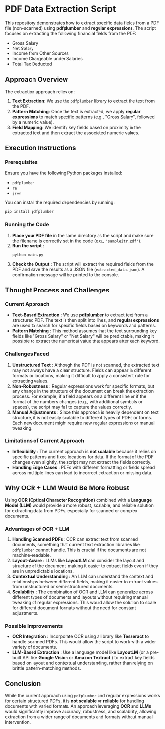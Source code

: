 # PDF Data Extraction Script

This repository demonstrates how to extract specific data fields from a PDF file (non-scanned) using **pdfplumber** and **regular expressions**. The script focuses on extracting the following financial fields from the PDF:

- Gross Salary
- Net Salary
- Income from Other Sources
- Income Chargeable under Salaries
- Total Tax Deducted

## Approach Overview

The extraction approach relies on:

1. **Text Extraction**: We use the `pdfplumber` library to extract the text from the PDF.
2. **Pattern Matching**: Once the text is extracted, we apply **regular expressions** to match specific patterns (e.g., "Gross Salary", followed by a numeric value).
3. **Field Mapping**: We identify key fields based on proximity in the extracted text and then extract the associated numeric values.

## Execution Instructions

### Prerequisites

Ensure you have the following Python packages installed:

- `pdfplumber`
- `re`
- `json`

You can install the required dependencies by running:

```bash
pip install pdfplumber
```


### Running the Code

1. **Place your PDF file** in the same directory as the script and make sure the filename is correctly set in the code (e.g., `'sampleitr.pdf'`).
2. **Run the script** :
   ```
   python main.py
   ```
3. **Check the Output** : The script will extract the required fields from the PDF and save the results as a JSON file (`extracted_data.json`). A confirmation 					  message will be printed to the console.



## Thought Process and Challenges

### Current Approach

* **Text-Based Extraction** : We use **pdfplumber** to extract text from a structured PDF. The text is then split into lines, and **regular expressions** are used to search for specific fields based on keywords and patterns.
* **Pattern Matching** : This method assumes that the text surrounding key fields like "Gross Salary" or "Net Salary" will be predictable, making it possible to extract the numerical value that appears after each keyword.

### Challenges Faced

1. **Unstructured Text** : Although the PDF is not scanned, the extracted text may not always have a clear structure. Fields can appear in different formats or locations, making it difficult to apply a consistent rule for extracting values.
2. **Non-Robustness** : Regular expressions work for specific formats, but any change in the structure of the document can break the extraction process. For example, if a field appears on a different line or if the format of the numbers changes (e.g., with additional symbols or spaces), the script may fail to capture the values correctly.
3. **Manual Adjustments** : Since this approach is heavily dependent on text structure, it is not easily scalable to different types of PDFs or forms. Each new document might require new regular expressions or manual tweaking.

### Limitations of Current Approach

* **Inflexibility** : The current approach is **not scalable** because it relies on specific patterns and fixed locations for data. If the format of the PDF changes even slightly, the script may not extract the fields correctly.
* **Handling Edge Cases** : PDFs with different formatting or fields spread across multiple lines can lead to incorrect extraction or missing data.

## Why OCR + LLM Would Be More Robust

Using **OCR (Optical Character Recognition)** combined with a **Language Model (LLM)** would provide a more robust, scalable, and reliable solution for extracting data from PDFs, especially for scanned or complex documents.

### Advantages of OCR + LLM

1. **Handling Scanned PDFs** : OCR can extract text from scanned documents, something that current text extraction libraries like `pdfplumber` cannot handle. This is crucial if the documents are not machine-readable.
2. **Layout-Aware** : LLMs like **LayoutLM** can consider the layout and structure of the document, making it easier to extract fields even if they are in unpredictable locations.
3. **Contextual Understanding** : An LLM can understand the context and relationships between different fields, making it easier to extract values from unstructured or semi-structured documents.
4. **Scalability** : The combination of OCR and LLM can generalize across different types of documents and layouts without requiring manual tweaking of regular expressions. This would allow the solution to scale for different document formats without the need for constant adjustments.

### Possible Improvements

* **OCR Integration** : Incorporate OCR using a library like **Tesseract** to handle scanned PDFs. This would allow the script to work with a wider variety of documents.
* **LLM-Based Extraction** : Use a language model like **LayoutLM** (or a pre-built API like **Google Vision** or  **Amazon Textract** ) to extract key fields based on layout and contextual understanding, rather than relying on brittle pattern-matching methods.

## Conclusion

While the current approach using `pdfplumber` and regular expressions works for certain structured PDFs, it is **not scalable** or **reliable** for handling documents with varied formats. An approach leveraging **OCR** and **LLMs** would significantly improve accuracy, robustness, and scalability, allowing extraction from a wider range of documents and formats without manual intervention.

